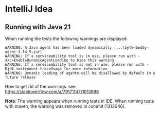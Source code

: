 # IntelliJ Idea

## Running with Java 21
When running the tests the following warnings are displayed.
```
WARNING: A Java agent has been loaded dynamically (...\byte-buddy-agent-1.14.9.jar)
WARNING: If a serviceability tool is in use, please run with -XX:+EnableDynamicAgentLoading to hide this warning
WARNING: If a serviceability tool is not in use, please run with -Djdk.instrument.traceUsage for more information
WARNING: Dynamic loading of agents will be disallowed by default in a future release
```
How to get rid of the warnings: see https://stackoverflow.com/a/79171147/1010666

**Note**: The warning appears when running tests in IDE.
When running tests with maven, the warning was removed in commit [1313646].
